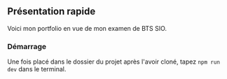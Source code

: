 ## Présentation rapide

Voici mon portfolio en vue de mon examen de BTS SIO.

### Démarrage

Une fois placé dans le dossier du projet après l'avoir cloné, tapez `npm run dev` dans le terminal.